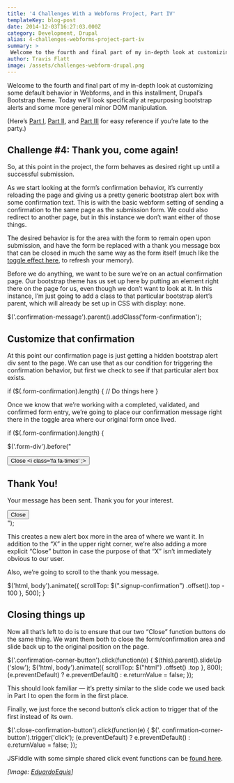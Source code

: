 ```yaml
---
title: '4 Challenges With a Webforms Project, Part IV'
templateKey: blog-post
date: 2014-12-03T16:27:03.000Z
category: Development, Drupal
alias: 4-challenges-webforms-project-part-iv
summary: > 
 Welcome to the fourth and final part of my in-depth look at customizing some default behavior in Webforms, and in this installment, Drupal’s Bootstrap theme. Today we’ll look specifically at repurposing bootstrap alerts and some more general minor DOM manipulation.
author: Travis Flatt
image: /assets/challenges-webform-drupal.png
---
```


Welcome to the fourth and final part of my in-depth look at customizing some default behavior in Webforms, and in this installment, Drupal’s Bootstrap theme. Today we’ll look specifically at repurposing bootstrap alerts and some more general minor DOM manipulation.

(Here’s [Part I](/insights/4-challenges-webform-project-part-i), [Part II](/insights/4-challenges-webform-project-part-ii), and [Part III](/insights/4-challenges-webforms-project-part-iii) for easy reference if you’re late to the party.)

Challenge #4: Thank you, come again!
------------------------------------

So, at this point in the project, the form behaves as desired right up until a successful submission.

As we start looking at the form’s confirmation behavior, it’s currently reloading the page and giving us a pretty generic bootstrap alert box with some confirmation text. This is with the basic webform setting of sending a confirmation to the same page as the submission form. We could also redirect to another page, but in this instance we don’t want either of those things.

The desired behavior is for the area with the form to remain open upon submission, and have the form be replaced with a thank you message box that can be closed in much the same way as the form itself (much like the [toggle effect here](http://jsfiddle.net/travtex/u3f50mox/), to refresh your memory).

Before we do anything, we want to be sure we’re on an actual confirmation page. Our bootstrap theme has us set up here by putting an element right there on the page for us, even though we don’t want to look at it. In this instance, I’m just going to add a class to that particular bootstrap alert’s parent, which will already be set up in CSS with display: none.

$('.confirmation-message').parent().addClass('form-confirmation');

Customize that confirmation
---------------------------

At this point our confirmation page is just getting a hidden bootstrap alert div sent to the page. We can use that as our condition for triggering the confirmation behavior, but first we check to see if that particular alert box exists.

if ($(.form-confirmation).length) { // Do things here }

Once we know that we’re working with a completed, validated, and confirmed form entry, we’re going to place our confirmation message right there in the toggle area where our original form once lived.

if ($(.form-confirmation).length) {

$('.form-div').before("<div class='alert alert-info alert-dismissible signup-confirmation' role='alert'><button type='button' class='close confirmation-corner-button'><span class='close-button-text '>Close <span aria-hidden='true'><i class='fa fa-times' ;></i></span></button><h2>Thank You!</h2><p> Your message has been sent. Thank you for your interest.</p><div class=' close-button'><button type='button' class='btn close-confirmation-button'>Close</button></div></div>");

This creates a new alert box more in the area of where we want it. In addition to the “X” in the upper right corner, we’re also adding a more explicit “Close” button in case the purpose of that “X” isn’t immediately obvious to our user.

Also, we’re going to scroll to the thank you message.

$('html, body').animate({ scrollTop: $(".signup-confirmation") .offset().top - 100 }, 500); }

Closing things up
-----------------

Now all that’s left to do is to ensure that our two “Close” function buttons do the same thing. We want them both to close the form/confirmation area and slide back up to the original position on the page.

$('.confirmation-corner-button').click(function(e) { $(this).parent().slideUp ('slow'); $('html, body').animate({ scrollTop: $("html") .offset() .top }, 800); (e.preventDefault) ? e.preventDefault() : e.returnValue = false; });

This should look familiar — it’s pretty similar to the slide code we used back in Part I to open the form in the first place.

Finally, we just force the second button’s click action to trigger that of the first instead of its own.

$('.close-confirmation-button').click(function(e) { $('. confirmation-corner-button').trigger('click'); (e.preventDefault) ? e.preventDefault() : e.returnValue = false; });

JSFiddle with some simple shared click event functions can be [found here](http://jsfiddle.net/travtex/habyvd2u/). 

_\[Image: [EduardoEquis](https://www.flickr.com/photos/eduardox/2533079036/)\]_
